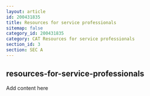```yaml
---
layout: article
id: 200431835
title: Resources for service professionals
sitemap: false
category_id: 200431835
category: CAT Resources for service professionals
section_id: 3
section: SEC A
---
```


## resources-for-service-professionals

Add content here
